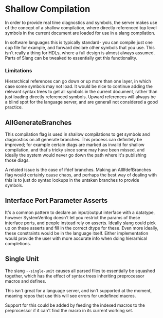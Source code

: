 # Shallow Compilation

In order to provide real time diagnostics and symbols, the server makes use of the concept of a shallow compilation, where directly referenced top level symbols in the current document are loaded for use in a slang compilation.

In software languages this is typically standard- you can compile just one cpp file for example, and forward declare other symbols that you use.
This isn't really a thing for HDLs, where a full design is almost always assumed. Parts of Slang can be tweaked to essentially get this functionality.

### Limitations

Hierarchical references can go down or up more than one layer, in which case some symbols may not load. It would be nice to continue adding the relevant syntax trees to get all symbols in the current document, rather than just loading directly referenced symbols. Upward references will always be a blind spot for the language server, and are generall not considered a good practice.

## AllGenerateBranches

This compilation flag is used in shallow compilations to get symbols and diagnostics on all generate branches. This process can definitely be improved; for example certain diags are marked as invalid for shallow compilation, and that's tricky since some may have been missed, and ideally the system would never go down the path where it's publishing those diags.

A related issue is the case of ifdef branches. Making an AllIfdefBranches flag would certainly cause chaos, and perhaps the best way of dealing with this is to just do syntax lookups in the untaken branches to provide symbols.

## Interface Port Parameter Asserts

It's a common pattern to declare an input/output interface with a datatype, however SystemVerilog doesn't let you restrict the params of these interface ports, and people instead rely on asserts. Ideally slang could pick up on these asserts and fill in the correct dtype for these. Even more ideally, these constraints would be in the language itself. Either implementation would provide the user with more accurate info when doing hierarhical completions.

## Single Unit

The slang `--single-unit` causes all parsed files to essentially be squashed together, which has the effect of syntax trees inheriting preprocessor macros and defines.

This isn't great for a language server, and isn't supported at the moment, meaning repos that use this will see errors for undefined macros.

Support for this could be added by feeding the indexed macros to the preprocessor if it can't find the macro in its current working set.
